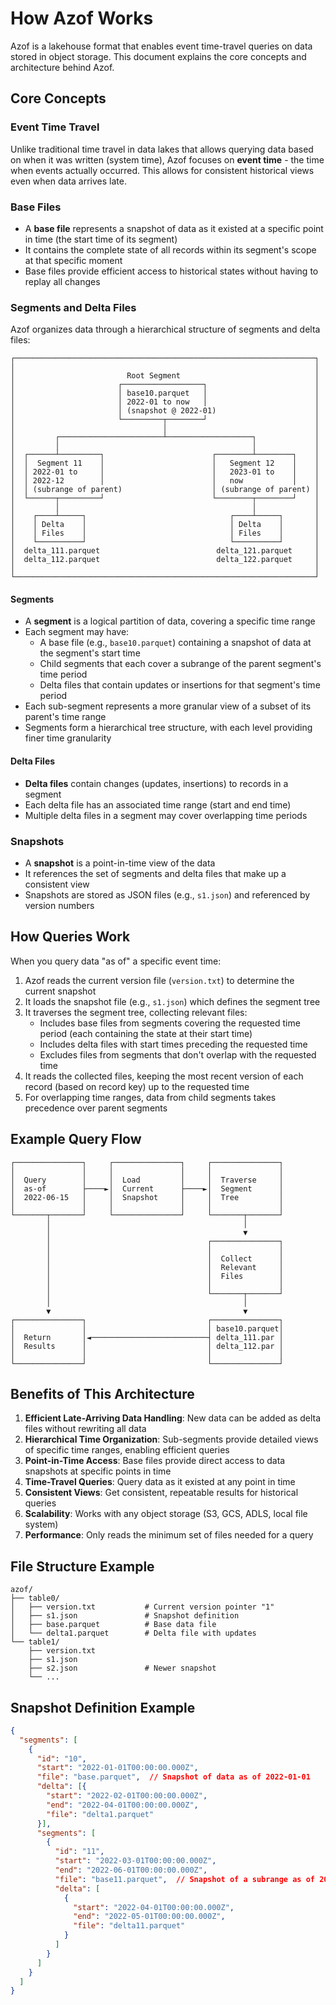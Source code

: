# How Azof Works

Azof is a lakehouse format that enables event time-travel queries on data stored in object storage. This document explains the core concepts and architecture behind Azof.

## Core Concepts

### Event Time Travel

Unlike traditional time travel in data lakes that allows querying data based on when it was written (system time), Azof focuses on **event time** - the time when events actually occurred. This allows for consistent historical views even when data arrives late.

### Base Files

- A **base file** represents a snapshot of data as it existed at a specific point in time (the start time of its segment)
- It contains the complete state of all records within its segment's scope at that specific moment
- Base files provide efficient access to historical states without having to replay all changes

### Segments and Delta Files

Azof organizes data through a hierarchical structure of segments and delta files:

```
┌───────────────────────────────────────────────────────────────────┐
│                                                                   │
│                         Root Segment                              │
│                       ┌──────────────────┐                        │
│                       │ base10.parquet   │                        │
│                       │ 2022-01 to now   │                        │
│                       │ (snapshot @ 2022-01)                      │
│                       └─────────┬────────┘                        │
│                                 │                                 │
│         ┌───────────────────────┴───────────────────┐             │
│         │                                           │             │
│  ┌──────┴─────────┐                        ┌────────┴────────┐    │
│  │  Segment 11    │                        │   Segment 12    │    │    
│  │ 2022-01 to     │                        │   2023-01 to    │    │    
│  │ 2022-12        │                        │   now           │    │    
│  │ (subrange of parent)                    │ (subrange of parent) │
│  └──────┬─────────┘                        └────────┬────────┘    │
│         │                                           │             │
│    ┌────┴─────┐                                ┌────┴─────┐       │
│    │ Delta    │                                │ Delta    │       │
│    │ Files    │                                │ Files    │       │
│    └──────────┘                                └──────────┘       │
│  delta_111.parquet                          delta_121.parquet     │
│  delta_112.parquet                          delta_122.parquet     │
│                                                                   │
└───────────────────────────────────────────────────────────────────┘
```

#### Segments

- A **segment** is a logical partition of data, covering a specific time range
- Each segment may have:
  - A base file (e.g., `base10.parquet`) containing a snapshot of data at the segment's start time
  - Child segments that each cover a subrange of the parent segment's time period
  - Delta files that contain updates or insertions for that segment's time period
- Each sub-segment represents a more granular view of a subset of its parent's time range
- Segments form a hierarchical tree structure, with each level providing finer time granularity

#### Delta Files

- **Delta files** contain changes (updates, insertions) to records in a segment
- Each delta file has an associated time range (start and end time)
- Multiple delta files in a segment may cover overlapping time periods

### Snapshots

- A **snapshot** is a point-in-time view of the data
- It references the set of segments and delta files that make up a consistent view
- Snapshots are stored as JSON files (e.g., `s1.json`) and referenced by version numbers

## How Queries Work

When you query data "as of" a specific event time:

1. Azof reads the current version file (`version.txt`) to determine the current snapshot
2. It loads the snapshot file (e.g., `s1.json`) which defines the segment tree
3. It traverses the segment tree, collecting relevant files:
   - Includes base files from segments covering the requested time period (each containing the state at their start time)
   - Includes delta files with start times preceding the requested time
   - Excludes files from segments that don't overlap with the requested time
4. It reads the collected files, keeping the most recent version of each record 
   (based on record key) up to the requested time
5. For overlapping time ranges, data from child segments takes precedence over parent segments

## Example Query Flow

```
┌───────────────┐     ┌───────────────┐     ┌───────────────┐
│               │     │               │     │               │
│  Query        │     │  Load         │     │  Traverse     │
│  as-of        ├────►│  Current      ├────►│  Segment      │
│  2022-06-15   │     │  Snapshot     │     │  Tree         │
│               │     │               │     │               │
└───────┬───────┘     └───────────────┘     └───────┬───────┘
        │                                           │
        │                                           ▼
        │                                   ┌───────────────┐
        │                                   │               │
        │                                   │  Collect      │
        │                                   │  Relevant     │
        │                                   │  Files        │
        │                                   │               │
        │                                   └───────┬───────┘
        │                                           │
        ▼                                           ▼
┌───────────────┐                           ┌───────────────┐
│               │                           │ base10.parquet│
│  Return       │◄──────────────────────────┤ delta_111.par │
│  Results      │                           │ delta_112.par │
│               │                           │               │
└───────────────┘                           └───────────────┘
```

## Benefits of This Architecture

1. **Efficient Late-Arriving Data Handling**: New data can be added as delta files without rewriting all data
2. **Hierarchical Time Organization**: Sub-segments provide detailed views of specific time ranges, enabling efficient queries
3. **Point-in-Time Access**: Base files provide direct access to data snapshots at specific points in time
4. **Time-Travel Queries**: Query data as it existed at any point in time
5. **Consistent Views**: Get consistent, repeatable results for historical queries
6. **Scalability**: Works with any object storage (S3, GCS, ADLS, local file system)
7. **Performance**: Only reads the minimum set of files needed for a query

## File Structure Example

```
azof/
├── table0/
│   ├── version.txt           # Current version pointer "1"
│   ├── s1.json               # Snapshot definition
│   ├── base.parquet          # Base data file
│   └── delta1.parquet        # Delta file with updates
└── table1/
    ├── version.txt
    ├── s1.json
    ├── s2.json               # Newer snapshot
    └── ...
```

## Snapshot Definition Example

```json
{
  "segments": [
    {
      "id": "10",
      "start": "2022-01-01T00:00:00.000Z",
      "file": "base.parquet",  // Snapshot of data as of 2022-01-01
      "delta": [{
        "start": "2022-02-01T00:00:00.000Z",
        "end": "2022-04-01T00:00:00.000Z",
        "file": "delta1.parquet"
      }],
      "segments": [
        {
          "id": "11",
          "start": "2022-03-01T00:00:00.000Z",
          "end": "2022-06-01T00:00:00.000Z",
          "file": "base11.parquet",  // Snapshot of a subrange as of 2022-03-01
          "delta": [
            {
              "start": "2022-04-01T00:00:00.000Z",
              "end": "2022-05-01T00:00:00.000Z",
              "file": "delta11.parquet"
            }
          ]
        }
      ]
    }
  ]
}
```

